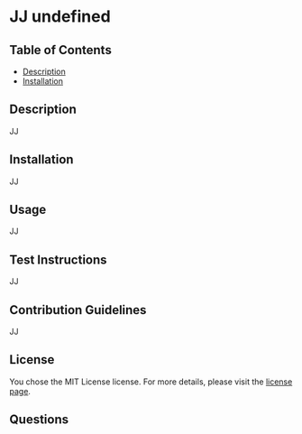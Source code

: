 
   # JJ undefined
   ## Table of Contents
   - [Description](#description)
   - [Installation](#installation)
   ## Description
   JJ
   ## Installation
   JJ
   ## Usage
   JJ
   ## Test Instructions
   JJ
   ## Contribution Guidelines
   JJ
   ## License
   You chose the MIT License license. For more details, please visit the [license page](undefined).
   ## Questions